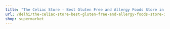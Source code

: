 ```yaml
---
title: "The Celiac Store - Best Gluten Free and Allergy Foods Store in Delhi"
url: /delhi/the-celiac-store-best-gluten-free-and-allergy-foods-store-in-delhi/
shop: supermarket
---
```

